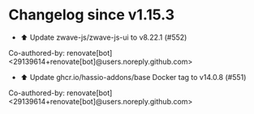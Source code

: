 # Changelog since v1.15.3
- ⬆️ Update zwave-js/zwave-js-ui to v8.22.1 (#552)

Co-authored-by: renovate[bot] <29139614+renovate[bot]@users.noreply.github.com> 
- ⬆️ Update ghcr.io/hassio-addons/base Docker tag to v14.0.8 (#551)

Co-authored-by: renovate[bot] <29139614+renovate[bot]@users.noreply.github.com> 
